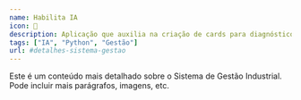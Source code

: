```yaml
---
name: Habilita IA
icon: 🚀
description: Aplicação que auxilia na criação de cards para diagnóstico do programa Habilita IA, voltado à resolução de gaps nas funções de trabalhadores da indústria.\nUtiliza consultas a bases externas e regras específicas para gerar os cards de forma precisa e personalizada.
tags: ["IA", "Python", "Gestão"]
url: #detalhes-sistema-gestao
---
```

Este é um conteúdo mais detalhado sobre o Sistema de Gestão Industrial.
Pode incluir mais parágrafos, imagens, etc.